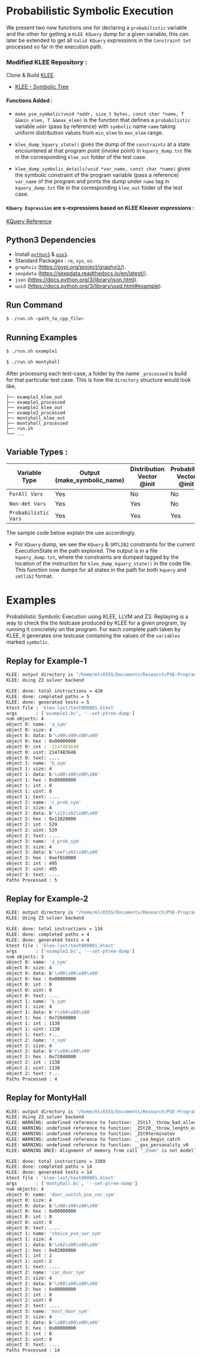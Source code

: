 # Probabilistic Symbolic Execution 

We present two new functions one for declaring a ```probabilistic``` variable and the other for getting a ```KLEE KQuery``` dump 
for a given variable, this can later be extended to get all ```Valid KQuery``` expressions in the ```Constraint Set``` processed so far in the execution path. 

### Modified KLEE Repository : 

Clone & Build [KLEE](http://klee.github.io/build-llvm9/).

- [KLEE - Symbolic Tree](https://github.com/lahiri-phdworks/klee/tree/symbolic_tree)

#### Functions Added : 

- ```make_pse_symbolic(void *addr, size_t bytes, const char *name, T &&min_elem, T &&max_elem)``` is the function that defines a ```probabilistic``` variable ```addr``` (pass by reference) with ```symbolic``` name ```name``` taking uniform distribution values from ```min_elem``` to ```max_elem``` range. 

- ```klee_dump_kquery_state()``` gives the dump of the ```constraints``` at a state encountered at that program point (invoke point) in ```kquery_dump.txt``` file in the corresponding ```klee_out``` folder of the test case. 

- ```klee_dump_symbolic_details(void *var_name, const char *name)``` gives the symbolic constraint of the program variable (pass a reference) ```var_name``` of the program and prints the dump under ```name``` tag in ```kquery_dump.txt``` file in the corresponding ```klee_out``` folder of the test case. 

#### `KQuery Expression` are s-expressions based on KLEE Kleaver expressions : 

[KQuery Reference](https://klee.github.io/docs/kquery/)

## Python3 Dependencies 

- Install [`python3`](https://www.python.org/downloads/release/python-387/) & [`pip3`](https://www.educative.io/edpresso/installing-pip3-in-ubuntu). 
- Standard Packages : ```re```, ```sys```, ```os```.
- ```graphviz``` (https://pypi.org/project/graphviz/).
- ```sexpdata``` (https://sexpdata.readthedocs.io/en/latest/).
- ```json``` (https://docs.python.org/3/library/json.html).
- ```uuid``` (https://docs.python.org/3/library/uuid.html#example).

## Run Command 

```bash 
$ ./run.sh <path_to_cpp_file>
```

## Running Examples 

```bash 
$ ./run.sh example1
```

```bash 
$ ./run.sh montyhall
```
After processing each test-case, a folder by the name ```_processed``` is build for that particular test case. This is how the ```directory``` structure would look like.

```
├── example1_klee_out
├── example1_processed
├── example2_klee_out
├── example2_processed
├── montyhall_klee_out
├── montyhall_processed
├── run.sh
└── ...
```

## Variable Types : 

| Variable Type 	| Output (make_symbolic_name)	| Distribution Vector @init 	| Probability Vector @init 	|
|-	|-	|-	|-	|
| ```ForAll Vars``` 	| Yes 	| No 	| No 	|
| ```Non-det Vars``` 	| Yes 	| Yes 	| No 	|
| ```Probabilistic Vars``` 	| Yes 	| Yes 	| Yes 	|

The sample code below explain the use accordingly.

- For ```KQuery``` dump, we see the ```KQuery``` & ```SMTLIB2``` constraints for the current ExecutionState in the path explored. The output is in a file ```kquery_dump.txt```, where the constraints are dumped tagged by the location of the instruction for ```klee_dump_kquery_state()``` in the code file. This function now dumps for all states in the path for both ```kquery``` and ```smtlib2``` format.

# Examples 

Probabilistic Symbolic Execution using KLEE, LLVM and Z3. 
Replaying is a way to check the the testcase produced by KLEE for a given program, by running it concretely on the program. 
For each complete path taken by KLEE, it generates one testcase containing the values of the ```variables``` marked ```symbolic```.

## Replay for Example-1

```bash
KLEE: output directory is "/home/mlc6555/Documents/Research/PSE-Program-Examples/klee-out-0"
KLEE: Using Z3 solver backend

KLEE: done: total instructions = 420
KLEE: done: completed paths = 5
KLEE: done: generated tests = 5
ktest file : 'klee-last/test000001.ktest'
args       : ['example1.bc', '--set-ptree-dump']
num objects: 4
object 0: name: 'a_sym'
object 0: size: 4
object 0: data: b'\x00\x00\x00\x80'
object 0: hex : 0x00000080
object 0: int : -2147483648
object 0: uint: 2147483648
object 0: text: ....
object 1: name: 'b_sym'
object 1: size: 4
object 1: data: b'\x00\x00\x00\x00'
object 1: hex : 0x00000000
object 1: int : 0
object 1: uint: 0
object 1: text: ....
object 2: name: 'c_prob_sym'
object 2: size: 4
object 2: data: b'\x11\x02\x00\x00'
object 2: hex : 0x11020000
object 2: int : 529
object 2: uint: 529
object 2: text: ....
object 3: name: 'd_prob_sym'
object 3: size: 4
object 3: data: b'\xef\x01\x00\x00'
object 3: hex : 0xef010000
object 3: int : 495
object 3: uint: 495
object 3: text: ....
Paths Processed : 5
```

## Replay for Example-2

```bash
KLEE: output directory is "/home/mlc6555/Documents/Research/PSE-Program-Examples/klee-out-0"
KLEE: Using Z3 solver backend

KLEE: done: total instructions = 134
KLEE: done: completed paths = 4
KLEE: done: generated tests = 4
ktest file : 'klee-last/test000001.ktest'
args       : ['example2.bc', '--set-ptree-dump']
num objects: 3
object 0: name: 'a_sym'
object 0: size: 4
object 0: data: b'\x00\x00\x00\x00'
object 0: hex : 0x00000000
object 0: int : 0
object 0: uint: 0
object 0: text: ....
object 1: name: 'b_sym'
object 1: size: 4
object 1: data: b'r\x04\x00\x00'
object 1: hex : 0x72040000
object 1: int : 1138
object 1: uint: 1138
object 1: text: r...
object 2: name: 'c_sym'
object 2: size: 4
object 2: data: b'r\x04\x00\x00'
object 2: hex : 0x72040000
object 2: int : 1138
object 2: uint: 1138
object 2: text: r...
Paths Processed : 4
```

## Replay for MontyHall 

```bash
KLEE: output directory is "/home/mlc6555/Documents/Research/PSE-Program-Examples/klee-out-0"
KLEE: Using Z3 solver backend
KLEE: WARNING: undefined reference to function: _ZSt17__throw_bad_allocv
KLEE: WARNING: undefined reference to function: _ZSt20__throw_length_errorPKc
KLEE: WARNING: undefined reference to function: _ZSt9terminatev
KLEE: WARNING: undefined reference to function: __cxa_begin_catch
KLEE: WARNING: undefined reference to function: __gxx_personality_v0
KLEE: WARNING ONCE: Alignment of memory from call "_Znwm" is not modelled. Using alignment of 8.

KLEE: done: total instructions = 3389
KLEE: done: completed paths = 14
KLEE: done: generated tests = 14
ktest file : 'klee-last/test000001.ktest'
args       : ['montyhall.bc', '--set-ptree-dump']
num objects: 4
object 0: name: 'door_switch_pse_var_sym'
object 0: size: 4
object 0: data: b'\x00\x00\x00\x00'
object 0: hex : 0x00000000
object 0: int : 0
object 0: uint: 0
object 0: text: ....
object 1: name: 'choice_pse_var_sym'
object 1: size: 4
object 1: data: b'\x02\x00\x00\x00'
object 1: hex : 0x02000000
object 1: int : 2
object 1: uint: 2
object 1: text: ....
object 2: name: 'car_door_sym'
object 2: size: 4
object 2: data: b'\x00\x00\x00\x00'
object 2: hex : 0x00000000
object 2: int : 0
object 2: uint: 0
object 2: text: ....
object 3: name: 'host_door_sym'
object 3: size: 4
object 3: data: b'\x00\x00\x00\x00'
object 3: hex : 0x00000000
object 3: int : 0
object 3: uint: 0
object 3: text: ....
Paths Processed : 14
```


